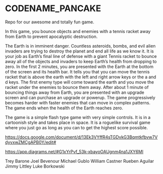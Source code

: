 # CODENAME_PANCAKE
Repo for our awesome and totally fun game.

In this game, you bounce objects and enemies with a tennis racket away from Earth to prevent apocalyptic destruction.

The Earth is in imminent danger. Countless asteroids, bombs, and evil alien invaders are trying to destroy the planet and end all life as we know it. It is your job as Earth’s final line of defense with a giant Tennis racket to bounce away all of the objects and invaders to keep Earth’s health from dropping to zero. 
In the first 2 minutes, you are presented with the Earth at the bottom of the screen and its health bar. It tells you that you can move the tennis racket that is above the earth with the left and right arrow keys or the a and d keys. The first enemy type will come toward the earth and you move the racket under the enemies to bounce them away. After about 1 minute of bouncing things away from Earth, you are presented with an upgrade screen and can purchase an upgrade or powerup. The game progressively becomes harder with faster enemies that can move in complex patterns. The game ends when the health of the Earth reaches zero.

The game is a simple flash type game with very simple controls. It is in a cartoonish style and takes place in space. It is a roguelike survival game where you just go as long as you can to get the highest score possible.

https://docs.google.com/document/d/13Ek3VYffR4sTGDvkG3Bqmtkfbvw7VdyvxwZMCgAPB0Y/edit#

https://app.diagrams.net/#G1xYrPvf_53k-xbayoOAUgnm4na1JXY6MI

Trey Barone
Joel Bevenour
Michael Gublo
William Castner
Rueben Aguilar 
Jimmy Littley
Luke Borkowski